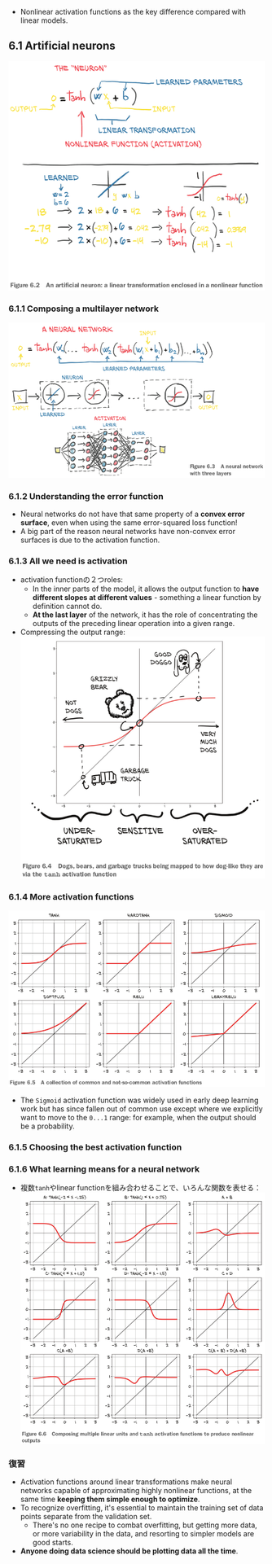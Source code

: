 - Nonlinear activation functions as the key difference compared with linear models.

## 6.1 Artificial neurons

![](img/neuron-2020-12-22-12-24-21.png)

### 6.1.1 Composing a multilayer network

![](img/neural-network-2020-12-22-16-33-21.png)

### 6.1.2 Understanding the error function

- Neural networks do not have that same property of a **convex error surface**, even when using the same error-squared loss function!
- A big part of the reason neural networks have non-convex error surfaces is due to the activation function.

### 6.1.3 All we need is activation

- activation functionの２つroles:
  - In the inner parts of the model, it allows the output function to **have different slopes at different values** - something a linear function by definition cannot do.
  - **At the last layer** of the network, it has the role of concentrating the outputs of the preceding linear operation into a given range.
- Compressing the output range: ![](img/compress-output-range-2020-12-26-10-03-02.png)

### 6.1.4 More activation functions

![](img/some-activation-functions-2020-12-26-10-14-12.png)

- The `Sigmoid` activation function was widely used in early deep learning work but has since fallen out of common use except where we explicitly want to move to the `0...1` range: for example, when the output should be a probability.

### 6.1.5 Choosing the best activation function

### 6.1.6 What learning means for a neural network

- 複数`tanh`やlinear functionを組み合わせることで、いろんな関数を表せる：![](img/compose-tanh-and-linear-to-nonlinear-2020-12-26-10-41-11.png)

### 復習

- Activation functions around linear transformations make neural networks capable of approximating highly nonlinear functions, at the same time **keeping them simple enough to optimize**.
- To recognize overfitting, it's essential to maintain the training set of data points separate from the validation set.
  - There's no one recipe to combat overfitting, but getting more data, or more variability in the data, and resorting to simpler models are good starts.
- **Anyone doing data science should be plotting data all the time**.
